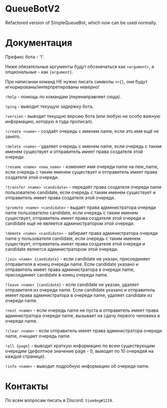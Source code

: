 # QueueBotV2
Refactored version of SimpleQueueBot, which now can be used normally.

# Документация
Префикс бота - '!'.

Ниже обязательные аргументы будут обозначаться как `<argument>`, а опциональные - как `{argument}`.

При написании команд НЕ нужно писать символы `<>{}`, они будут игнорированы/интерпретированы неверно!

`!help` - помощь по командам (перенаправляет сюда).

`!ping` - выводит текущую задержку бота.

`!version` - выводит текущую версию бота (или любую не особо важную информацию, которую я туда прописал).

`!create <name>` - создаёт очередь с именем name, если это имя ещё не занято.

`!delete <name>` - удаляет очередь с именем name, если очередь с таким именем существует и отправитель имеет права создателя этой очереди.

`!rename <name> <new_name>` - изменяет имя очереди name на new_name, если очередь с таким именем существует и отправитель имеет права создателя этой очереди.

`!transfer <name> <candidate>` - передаёт права создателя очереди name пользователю candidate, если очередь с таким именем существует и отправитель имеет права создателя этой очереди.

`!promote <name> <candidate>` - выдаёт права администратора очереди name пользователю candidate, если очередь с таким именем существует, отправитель имеет права создателя этой очереди и candidate ещё не является администратором этой очереди.

`!demote <name> <candidate>` - забирает права администратора очереди name у пользователя candidate, если очередь с таким именем существует, отправитель имеет права создателя этой очереди и candidate является администратором этой очереди.

`!join <name> {candidate}` - если candidate не указан, присоединяет отправителя в конец очереди name. Если candidate указано и отправитель имеет права администратора в очереди name, присоединяет candidate в конец очереди name.

`!leave <name> {candidate}` - если candidate не указан, удаляет отправителя из очереди name. Если candidate указано и отправитель имеет права администратора в очереди name, удаляет candidate из очереди name.

`!next <name>` - если очередь name не пуста и отправитель имеет права администратора очереди name, вызывает на сдачу первого человека в очереди name.

`!clear <name>` - если отправитель имеет права администратора очереди name, очищает очередь name.

`!all {page}` - выводит краткую информацию по всем существующим очередям (дефолтное значение page - 0, выводит по 10 очередей на каждой странице).

`!info <name>` - выводит подробную информацию об очереди name.

# Контакты
По всем вопросам писать в Discord: `tiom4eg#1219`.
